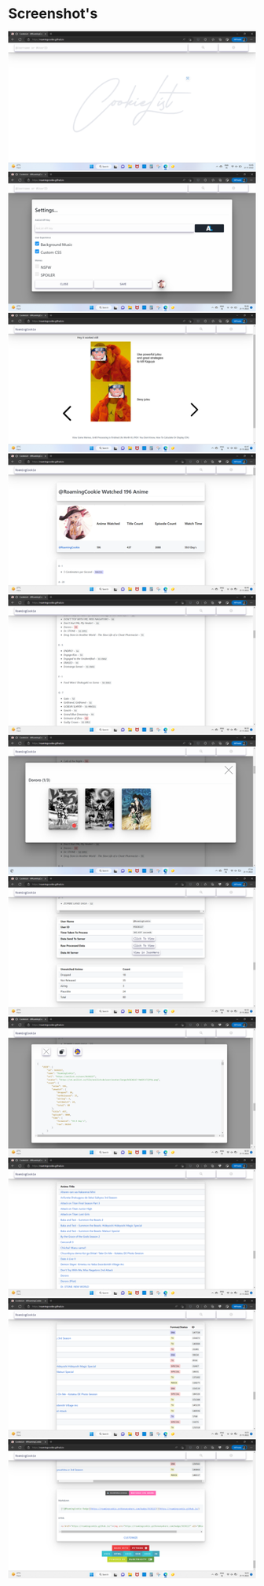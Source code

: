 # Screenshot's

![](/screenshots/01.png)
![](/screenshots/02.png)
![](/screenshots/03.png)
![](/screenshots/04.png)
![](/screenshots/05.png)
![](/screenshots/11.png)
![](/screenshots/06.png)
![](/screenshots/07.png)
![](/screenshots/08.png)
![](/screenshots/09.png)
![](/screenshots/10.png)

